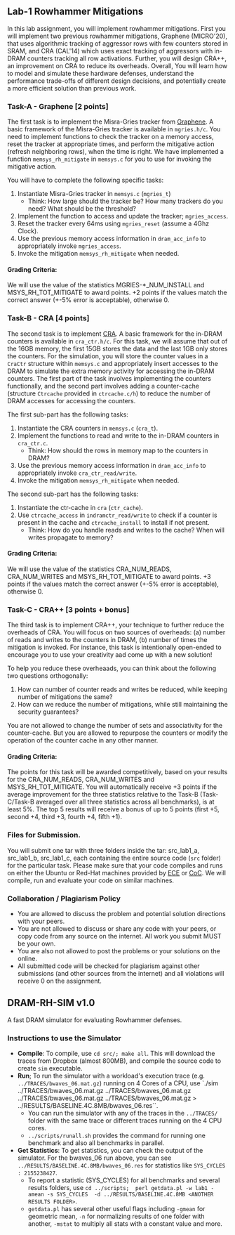 ## Lab-1 Rowhammer Mitigations
     
In this lab assignment, you will implement rowhammer mitigations. First you will implement two previous rowhammer mitigations, Graphene (MICRO'20), that uses algorithmic tracking of aggressor rows with few counters stored in SRAM, and CRA (CAL'14) which uses exact tracking of aggressors with in-DRAM counters tracking all row activations. Further, you will design CRA++, an improvement on CRA to reduce its overheads. Overall, You will learn how to model and simulate these hardware defenses, understand the performance trade-offs of different design decisions, and potentially create a more efficient solution than previous work.
  

### Task-A - Graphene [2 points]
The first task is to implement the Misra-Gries tracker from [Graphene](https://www.microarch.org/micro53/papers/738300a001.pdf). A basic framework of the Misra-Gries tracker is available in `mgries.h/c`. You need to implement functions to check the tracker on a memory access, reset the tracker at appropriate times, and perform the mitigative action (refresh neighboring rows), when the time is right. We have implemented a function `memsys_rh_mitigate` in `memsys.c` for you to use for invoking the mitigative action.

You will have to complete the following specific tasks: 
1. Instantiate Misra-Gries tracker in `memsys.c` (`mgries_t`) 
   - Think: How large should the tracker be? How many trackers do you need? What should be the threshold? 
2. Implement the function to access and update the tracker; `mgries_access`.
3. Reset the tracker every 64ms using `mgries_reset` (assume a 4Ghz Clock).
4. Use the previous memory access information in `dram_acc_info` to appropriately invoke `mgries_access`.
5. Invoke the mitigation `memsys_rh_mitigate` when needed.

#### **Grading Criteria:**  
We will use the value of the statistics MGRIES-*_NUM_INSTALL and MSYS_RH_TOT_MITIGATE to award points. +2 points if the values match the correct answer (+-5% error is acceptable), otherwise 0.
  

### Task-B - CRA [4 points]
The second task is to implement [CRA](http://memlab.ece.gatech.edu/papers/CAL_2014_1.pdf). A basic framework for the in-DRAM counters is available in `cra_ctr.h/c`. For this task, we will assume that out of the 16GB memory, the first 15GB stores the data and the last 1GB only stores the counters. For the simulation, you will store the counter values in a `CraCtr` structure within `memsys.c` and appropriately insert accesses to the DRAM to simulate the extra memory activity for accessing the in-DRAM counters. The first part of the task involves implementing the counters functionally, and the second part involves adding a counter-cache (structure `Ctrcache` provided in `ctrcache.c/h`) to reduce the number of DRAM accesses for accessing the counters.

The first sub-part has the following tasks:
1. Instantiate the CRA counters in `memsys.c` (`cra_t`).
2. Implement the functions to read and write to the in-DRAM counters in `cra_ctr.c`.
   - Think: How should the rows in memory map to the counters in DRAM?
3. Use the previous memory access information in `dram_acc_info` to appropriately invoke `cra_ctr_read/write`.
4. Invoke the mitigation `memsys_rh_mitigate` when needed.

The second sub-part has the following tasks:
1. Instantiate the ctr-cache in `cra` (`ctr_cache`).
2. Use `ctrcache_access` in `indramctr_read/write` to check if a counter is present in the cache and `ctrcache_install` to install if not present. 
   - Think: How do you handle reads and writes to the cache? When will writes propagate to memory? 

#### **Grading Criteria:**  
We will use the value of the statistics CRA_NUM_READS, CRA_NUM_WRITES and MSYS_RH_TOT_MITIGATE to award points. +3 points if the values match the correct answer (+-5% error is acceptable), otherwise 0.
  

### Task-C - CRA++ [3 points + bonus]
The third task is to implement CRA++, your technique to further reduce the overheads of CRA. You will focus on two sources of overheads: (a) number of reads and writes to the counters in DRAM, (b) number of times the mitigation is invoked. For instance, this task is intentionally open-ended to encourage you to use your creativity aad come up with a new solution!  

To help you reduce these overheaads, you can think about the following two questions orthogonally:
1. How can number of counter reads and writes be reduced, while keeping number of mitigations the same?
2. How can we reduce the number of mitigations, while still maintaining the security guarantees?

You are not allowed to change the number of sets and associativity for the counter-cache. But you are allowed to repurpose the counters or modify the operation of the counter cache in any other manner.
  
#### **Grading Criteria:**  
The points for this task will be awarded competitively, based on your results for the CRA_NUM_READS, CRA_NUM_WRITES and MSYS_RH_TOT_MITIGATE. You will automatically receive +3 points if the average improvement for the three statistics relative to the Task-B (Task-C/Task-B averaged over all three statistics across all benchmarks), is at least 5%. The top 5 results will receive a bonus of up to 5 points (first +5, second +4, third +3, fourth +4, fifth +1).

### Files for Submission.
You will submit one tar with three folders inside the tar: src_lab1_a, src_lab1_b, src_lab1_c, each containing the entire source code (`src` folder) for the particular task. Please make sure that your code compiles and runs on either the Ubuntu or Red-Hat machines provided by [ECE](https://help.ece.gatech.edu/labs/names)  or [CoC](https://support.cc.gatech.edu/facilities/general-access-servers). We will compile, run and evaluate your code on similar machines.
  

### Collaboration / Plagiarism Policy
- You are allowed to discuss the problem and potential solution directions with your peers.
- You are not allowed to discuss or share any code with your peers, or copy code from any source on the internet. All work you submit MUST be your own.
- You are also not allowed to post the problems or your solutions on the online.
- All submitted code will be checked for plagiarism against other submissions (and other sources from the internet) and all violations will receive 0 on the assignment.


## DRAM-RH-SIM v1.0
A fast DRAM simulator for evaluating Rowhammer defenses.

### Instructions to use the Simulator
- **Compile**: To compile, use `cd src/; make all`. This will download the traces from Dropbox (almost 800MB), and compile the source code to create `sim` executable.
- **Run**; To run the simulator with a workload's execution trace (e.g. `../TRACES/bwaves_06.mat.gz`) running on 4 Cores of a CPU, use `./sim ../TRACES/bwaves_06.mat.gz ../TRACES/bwaves_06.mat.gz ../TRACES/bwaves_06.mat.gz ../TRACES/bwaves_06.mat.gz > ../RESULTS/BASELINE.4C.8MB/bwaves_06.res``. 
  - You can run the simulator with any of the traces in the `../TRACES/` folder with the same trace or different traces running on the 4 CPU cores. 
  - `../scripts/runall.sh` provides the command for running one benchmark and also all benchmarks in parallel.
- **Get Statistics**: To get statistics, you can check the output of the simulator. For the bwaves_06 run  above, you can see `../RESULTS/BASELINE.4C.8MB/bwaves_06.res` for statistics like `SYS_CYCLES : 2155238427`. 
  - To report a statistic (SYS_CYCLES) for all benchmarks and several results folders, use `cd ../scripts;  perl getdata.pl -w lab1 -amean -s SYS_CYCLES  -d ../RESULTS/BASELINE.4C.8MB <ANOTHER RESULTS FOLDER>`. 
  - `getdata.pl` has several other useful flags including `-gmean` for geometric mean, `-n` for normalizing results of one folder with another, `-mstat` to multiply all stats with a constant value and more.
  

